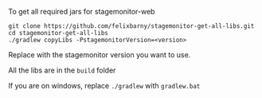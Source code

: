 To get all required jars for stagemonitor-web

```
git clone https://github.com/felixbarny/stagemonitor-get-all-libs.git
cd stagemonitor-get-all-libs
./gradlew copyLibs -PstagemonitorVersion=<version>
```

Replace <version> with the stagemonitor version you want to use.

All the libs are in the `build` folder

If you are on windows, replace `./gradlew` with `gradlew.bat`
